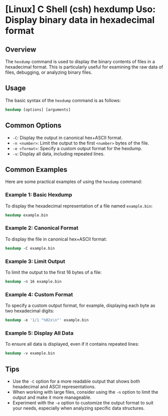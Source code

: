 # [Linux] C Shell (csh) hexdump Uso: Display binary data in hexadecimal format

## Overview
The `hexdump` command is used to display the binary contents of files in a hexadecimal format. This is particularly useful for examining the raw data of files, debugging, or analyzing binary files.

## Usage
The basic syntax of the `hexdump` command is as follows:

```csh
hexdump [options] [arguments]
```

## Common Options
- `-C`: Display the output in canonical hex+ASCII format.
- `-n <number>`: Limit the output to the first `<number>` bytes of the file.
- `-e <format>`: Specify a custom output format for the hexdump.
- `-v`: Display all data, including repeated lines.

## Common Examples
Here are some practical examples of using the `hexdump` command:

### Example 1: Basic Hexdump
To display the hexadecimal representation of a file named `example.bin`:

```csh
hexdump example.bin
```

### Example 2: Canonical Format
To display the file in canonical hex+ASCII format:

```csh
hexdump -C example.bin
```

### Example 3: Limit Output
To limit the output to the first 16 bytes of a file:

```csh
hexdump -n 16 example.bin
```

### Example 4: Custom Format
To specify a custom output format, for example, displaying each byte as two hexadecimal digits:

```csh
hexdump -e '1/1 "%02x\n"' example.bin
```

### Example 5: Display All Data
To ensure all data is displayed, even if it contains repeated lines:

```csh
hexdump -v example.bin
```

## Tips
- Use the `-C` option for a more readable output that shows both hexadecimal and ASCII representations.
- When working with large files, consider using the `-n` option to limit the output and make it more manageable.
- Experiment with the `-e` option to customize the output format to suit your needs, especially when analyzing specific data structures.